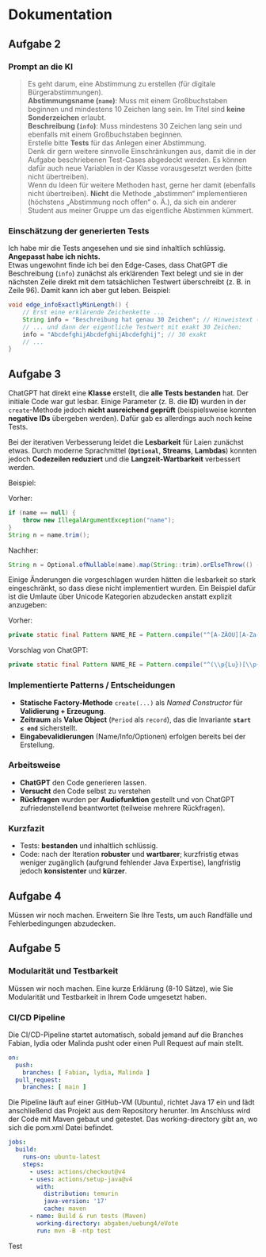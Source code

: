 # Dokumentation

## Aufgabe 2

### Prompt an die KI
> Es geht darum, eine Abstimmung zu erstellen (für digitale Bürgerabstimmungen).  
> **Abstimmungsname (`name`)**: Muss mit einem Großbuchstaben beginnen und mindestens 10 Zeichen lang sein. Im Titel sind **keine Sonderzeichen** erlaubt.  
> **Beschreibung (`info`)**: Muss mindestens 30 Zeichen lang sein und ebenfalls mit einem Großbuchstaben beginnen.  
> Erstelle bitte **Tests** für das Anlegen einer Abstimmung.  
> Denk dir gern weitere sinnvolle Einschränkungen aus, damit die in der Aufgabe beschriebenen Test-Cases abgedeckt werden. Es können dafür auch neue Variablen in der Klasse vorausgesetzt werden (bitte nicht übertreiben).  
> Wenn du Ideen für weitere Methoden hast, gerne her damit (ebenfalls nicht übertreiben). **Nicht** die Methode „abstimmen“ implementieren (höchstens „Abstimmung noch offen“ o. Ä.), da sich ein anderer Student aus meiner Gruppe um das eigentliche Abstimmen kümmert.

### Einschätzung der generierten Tests
Ich habe mir die Tests angesehen und sie sind inhaltlich schlüssig. **Angepasst habe ich nichts.**  
Etwas ungewohnt finde ich bei den Edge-Cases, dass ChatGPT die Beschreibung (`info`) zunächst als erklärenden Text belegt und sie in der nächsten Zeile direkt mit dem tatsächlichen Testwert überschreibt (z. B. in Zeile 96). Damit kann ich aber gut leben. Beispiel:

```java
void edge_infoExactlyMinLength() {
    // Erst eine erklärende Zeichenkette ...
    String info = "Beschreibung hat genau 30 Zeichen"; // Hinweistext (tatsächlich 31 Zeichen)
    // ... und dann der eigentliche Testwert mit exakt 30 Zeichen:
    info = "AbcdefghijAbcdefghijAbcdefghij"; // 30 exakt
    // ...
}
```
## Aufgabe 3

ChatGPT hat direkt eine **Klasse** erstellt, die **alle Tests bestanden** hat. Der initiale Code war gut lesbar. Einige Parameter (z. B. die **ID**) wurden in der `create`-Methode jedoch **nicht ausreichend geprüft** (beispielsweise konnten **negative IDs** übergeben werden). Dafür gab es allerdings auch noch keine Tests.

Bei der iterativen Verbesserung leidet die **Lesbarkeit** für Laien zunächst etwas. Durch moderne Sprachmittel (**`Optional`**, **Streams**, **Lambdas**) konnten jedoch **Codezeilen reduziert** und die **Langzeit-Wartbarkeit** verbessert werden.

Beispiel:

Vorher:
```java
if (name == null) {
    throw new IllegalArgumentException("name");
}
String n = name.trim();
```
Nachher:
```java
String n = Optional.ofNullable(name).map(String::trim).orElseThrow(() -> new IllegalArgumentException("name"));
```
Einige Änderungen die vorgeschlagen wurden hätten die lesbarkeit so stark eingeschränkt, so dass diese nicht implementiert wurden. Ein Beispiel dafür ist die Umlaute über Unicode Kategorien abzudecken anstatt explizit anzugeben:

Vorher:
```java
private static final Pattern NAME_RE = Pattern.compile("^[A-ZÄÖÜ][A-Za-zÄÖÜäöüß0-9 ]{9,99}$");
```
Vorschlag von ChatGPT:
```java
private static final Pattern NAME_RE = Pattern.compile("^(\\p{Lu})[\\p{L}\\p{N} ]{9,99}$");
```
### Implementierte Patterns / Entscheidungen
- **Statische Factory-Methode** `create(...)` als *Named Constructor* für **Validierung + Erzeugung**.
- **Zeitraum** als **Value Object** (`Period` als `record`), das die Invariante **`start ≤ end`** sicherstellt.
- **Eingabevalidierungen** (Name/Info/Optionen) erfolgen bereits bei der Erstellung.

### Arbeitsweise
- **ChatGPT** den Code generieren lassen.
- **Versucht** den Code selbst zu verstehen
- **Rückfragen** wurden per **Audiofunktion** gestellt und von ChatGPT zufriedenstellend beantwortet (teilweise mehrere Rückfragen).

### Kurzfazit
- Tests: **bestanden** und inhaltlich schlüssig.  
- Code: nach der Iteration **robuster** und **wartbarer**; kurzfristig etwas weniger zugänglich (aufgrund fehlender Java Expertise), langfristig jedoch **konsistenter** und **kürzer**.

## Aufgabe 4
Müssen wir noch machen. Erweitern Sie Ihre Tests, um auch Randfälle und
Fehlerbedingungen abzudecken.

## Aufgabe 5

### Modularität und Testbarkeit
Müssen wir noch machen. Eine kurze Erklärung (8-10 Sätze), wie Sie Modularität und Testbarkeit in Ihrem Code umgesetzt haben.

### CI/CD Pipeline
Die CI/CD-Pipeline startet automatisch, sobald jemand auf die Branches Fabian, lydia oder Malinda pusht oder einen Pull Request auf main stellt.

```yaml
on:
  push:
    branches: [ Fabian, lydia, Malinda ]
  pull_request:
    branches: [ main ]
```

Die Pipeline läuft auf einer GitHub-VM (Ubuntu), richtet Java 17 ein
und lädt anschließend das Projekt aus dem Repository herunter.
Im Anschluss wird der Code mit Maven gebaut und getestet.
Das working-directory gibt an, wo sich die pom.xml Datei befindet.

```yaml
jobs:
  build:
    runs-on: ubuntu-latest
    steps:
      - uses: actions/checkout@v4
      - uses: actions/setup-java@v4
        with:
          distribution: temurin
          java-version: '17'
          cache: maven
      - name: Build & run tests (Maven)
        working-directory: abgaben/uebung4/eVote
        run: mvn -B -ntp test
```
Test